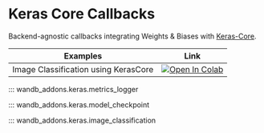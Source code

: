 # Keras Core Callbacks

Backend-agnostic callbacks integrating Weights & Biases with [Keras-Core](https://github.com/keras-team/keras-core).

|Examples|Link|
|---|---|
|Image Classification using KerasCore| [![Open In Colab](https://colab.research.google.com/assets/colab-badge.svg)](https://colab.research.google.com/github/soumik12345/wandb-addons/blob/docs-update/docs/keras/examples/image_classification.ipynb) |

::: wandb_addons.keras.metrics_logger

::: wandb_addons.keras.model_checkpoint

::: wandb_addons.keras.image_classification
